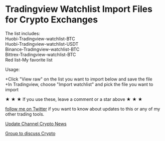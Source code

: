 # Tradingview Watchlist Import Files for Crypto Exchanges
The list includes:</br>
Huobi-Tradingview-watchlist-BTC</br>
Huobi-Tradingview-watchlist-USDT</br>
Binance-Tradingview-watchlist-BTC</br>
Bittrex-Tradingview-watchlist-BTC</br>
Red list-My favorite list</br>

Usage:

+Click "View raw" on the list you want to import below and save the file</br>
+In Tradingview, choose "Import watchlist" and pick the file you want to import</br>

★	★	★ If you use these, leave a comment or a star above	★	★	★

<p><a href="https://twitter.com/anhngt" rel="nofollow">follow me on Twitter</a> if you want to know about updates to this or any of my other trading tools.</p>
<p><a href="https://t.me/vnrypto" rel="nofollow">Update Channel Crypto News</a>
<p><a href="https://t.me/vnryptogroup" rel="nofollow">Group to discuss Crypto</a>

